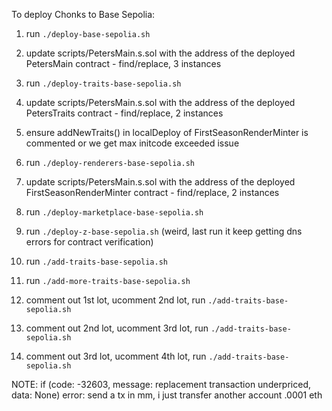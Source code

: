 To deploy Chonks to Base Sepolia:

1. run `./deploy-base-sepolia.sh`
2. update scripts/PetersMain.s.sol with the address of the deployed PetersMain contract - find/replace, 3 instances
3. run `./deploy-traits-base-sepolia.sh`
4. update scripts/PetersMain.s.sol with the address of the deployed PetersTraits contract - find/replace, 2 instances
5. ensure addNewTraits() in localDeploy of FirstSeasonRenderMinter is commented or we get max initcode exceeded issue
6. run `./deploy-renderers-base-sepolia.sh`
7. update scripts/PetersMain.s.sol with the address of the deployed FirstSeasonRenderMinter contract - find/replace, 2 instances

8. run `./deploy-marketplace-base-sepolia.sh`

9. run `./deploy-z-base-sepolia.sh` (weird, last run it keep getting dns errors for contract verification)
10. run `./add-traits-base-sepolia.sh`
11. run `./add-more-traits-base-sepolia.sh`
12. comment out 1st lot, ucomment 2nd lot, run `./add-traits-base-sepolia.sh`
13. comment out 2nd lot, ucomment 3rd lot, run `./add-traits-base-sepolia.sh`
13. comment out 3rd lot, ucomment 4th lot, run `./add-traits-base-sepolia.sh`


NOTE: if (code: -32603, message: replacement transaction underpriced, data: None) error: send a tx in mm, i just transfer another account .0001 eth


